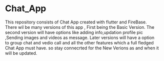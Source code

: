 # Chat_App
This repository consists of Chat App created with flutter and FireBase.
There wil be many versions of this app , 
First being the Basic Version.
The second version will have options like adding info,updation profile pic ,Sending images and videos as message.
Later versions will have a option to group chat and vedio call and all the other features which a full fledged Chat App must have.
so stay connecrted for the New Verions as and when it will be updated.
